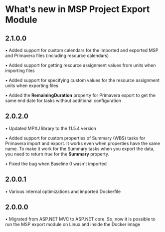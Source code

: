 What's new in MSP Project Export Module
===========================================

## 2.1.0.0

• Added support for custom calendars for the imported and exported MSP and Primavera files (including resource calendars)

• Added support for getting resource assignment values from units when importing files

• Added support for specifying custom values for the resource assignment units when exporting files

• Added the **RemainingDuration** property for Primavera export to get the same end date for tasks without additional configuration

## 2.0.2.0

• Updated MPXJ library to the 11.5.4 version

• Added support for custom properties of Summary (WBS) tasks for Primavera import and export.
It works even when properties have the same name. To make it work for the Summary tasks when you export the data, you need to return *true* for the **Summary** property.

• Fixed the bug when Baseline 0 wasn't imported

## 2.0.0.1

• Various internal optimizations and imported Dockerfile

## 2.0.0.0

• Migrated from ASP.NET MVC to ASP.NET core. So, now it is possible to run the MSP export module on Linux and inside the Docker image
